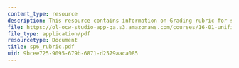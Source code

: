```yaml
---
content_type: resource
description: This resource contains information on Grading rubric for systems problem.
file: https://ol-ocw-studio-app-qa.s3.amazonaws.com/courses/16-01-unified-engineering-i-ii-iii-iv-fall-2005-spring-2006/9bcee7259095679b6871d2579aaca085_sp6_rubric.pdf
file_type: application/pdf
resourcetype: Document
title: sp6_rubric.pdf
uid: 9bcee725-9095-679b-6871-d2579aaca085
---
```


